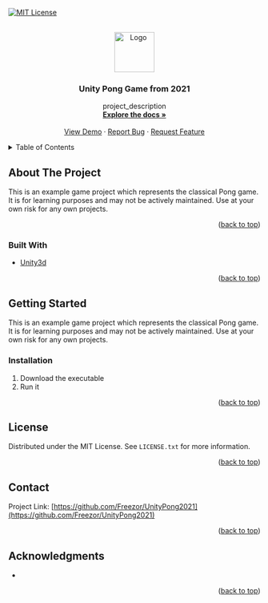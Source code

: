 <div id="top"></div>
<!--
*** Thanks for checking out the Best-README-Template. If you have a suggestion
*** that would make this better, please fork the repo and create a pull request
*** or simply open an issue with the tag "enhancement".
*** Don't forget to give the project a star!
*** Thanks again! Now go create something AMAZING! :D
-->



<!-- PROJECT SHIELDS -->
<!--
*** I'm using markdown "reference style" links for readability.
*** Reference links are enclosed in brackets [ ] instead of parentheses ( ).
*** See the bottom of this document for the declaration of the reference variables
*** for contributors-url, forks-url, etc. This is an optional, concise syntax you may use.
*** https://www.markdownguide.org/basic-syntax/#reference-style-links
[![Contributors][contributors-shield]][contributors-url]
[![Forks][forks-shield]][forks-url]
[![Stargazers][stars-shield]][stars-url]
[![Issues][issues-shield]][issues-url]
-->
[![MIT License][license-shield]][license-url]



<!-- PROJECT LOGO -->
<br />
<div align="center">
  <a href="https://github.com/Freezor/UnityPong2021">
    <img src="images/logo.png" alt="Logo" width="80" height="80">
  </a>

<h3 align="center">Unity Pong Game from 2021</h3>

  <p align="center">
    project_description
    <br />
    <a href="https://github.com/Freezor/UnityPong2021"><strong>Explore the docs »</strong></a>
    <br />
    <br />
    <a href="https://github.com/Freezor/UnityPong2021">View Demo</a>
    ·
    <a href="https://github.com/Freezor/UnityPong2021/issues">Report Bug</a>
    ·
    <a href="https://github.com/Freezor/UnityPong2021/issues">Request Feature</a>
  </p>
</div>



<!-- TABLE OF CONTENTS -->
<details>
  <summary>Table of Contents</summary>
  <ol>
    <li>
      <a href="#about-the-project">About The Project</a>
      <ul>
        <li><a href="#built-with">Built With</a></li>
      </ul>
    </li>
    <li>
      <a href="#getting-started">Getting Started</a>
      <ul>
        <li><a href="#prerequisites">Prerequisites</a></li>
      </ul>
    </li>
    <li><a href="#usage">Usage</a></li>
    <li><a href="#license">License</a></li>
    <li><a href="#contact">Contact</a></li>
    <li><a href="#acknowledgments">Acknowledgments</a></li>
  </ol>
</details>



<!-- ABOUT THE PROJECT -->
## About The Project

This is an example game project which represents the classical Pong game. It is for learning purposes and may not be actively maintained. Use at your own risk for any own projects.


<p align="right">(<a href="#top">back to top</a>)</p>



### Built With

* [Unity3d](https://unity.com/)

<p align="right">(<a href="#top">back to top</a>)</p>



<!-- GETTING STARTED -->
## Getting Started

This is an example game project which represents the classical Pong game. It is for learning purposes and may not be actively maintained. Use at your own risk for any own projects.

### Installation

1. Download the executable
2. Run it

<p align="right">(<a href="#top">back to top</a>)</p>



<!-- LICENSE -->
## License

Distributed under the MIT License. See `LICENSE.txt` for more information.

<p align="right">(<a href="#top">back to top</a>)</p>



<!-- CONTACT -->
## Contact

Project Link: [https://github.com/Freezor/UnityPong2021](https://github.com/Freezor/UnityPong2021)

<p align="right">(<a href="#top">back to top</a>)</p>



<!-- ACKNOWLEDGMENTS -->
## Acknowledgments

* []()

<p align="right">(<a href="#top">back to top</a>)</p>



<!-- MARKDOWN LINKS & IMAGES -->
<!-- https://www.markdownguide.org/basic-syntax/#reference-style-links -->
[contributors-shield]: https://img.shields.io/github/contributors/Freezor/UnityPong2021.svg?style=for-the-badge
[contributors-url]: https://github.com/Freezor/UnityPong2021/graphs/contributors
[forks-shield]: https://img.shields.io/github/forks/Freezor/UnityPong2021.svg?style=for-the-badge
[forks-url]: https://github.com/Freezor/UnityPong2021/network/members
[stars-shield]: https://img.shields.io/github/stars/Freezor/UnityPong2021.svg?style=for-the-badge
[stars-url]: https://github.com/Freezor/UnityPong2021/stargazers
[issues-shield]: https://img.shields.io/github/issues/Freezor/UnityPong2021.svg?style=for-the-badge
[issues-url]: https://github.com/Freezor/UnityPong2021/issues
[license-shield]: https://img.shields.io/github/license/Freezor/UnityPong2021.svg?style=for-the-badge
[license-url]: https://github.com/Freezor/UnityPong2021/blob/master/LICENSE.txt
[linkedin-shield]: https://img.shields.io/badge/-LinkedIn-black.svg?style=for-the-badge&logo=linkedin&colorB=555
[linkedin-url]: https://linkedin.com/in/linkedin_username
[product-screenshot]: images/screenshot.png